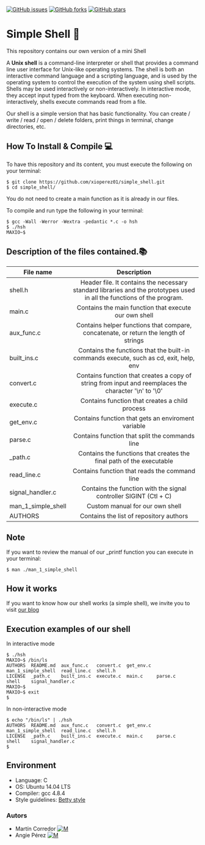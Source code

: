 [![GitHub issues](https://img.shields.io/github/issues/xioperez01/simple_shell)](https://github.com/xioperez01/simple_shell/issues)
[![GitHub forks](https://img.shields.io/github/forks/xioperez01/simple_shell?color=orange)](https://github.com/xioperez01/simple_shell/network)
[![GitHub stars](https://img.shields.io/github/stars/xioperez01/simple_shell?color=blueviolet)](https://github.com/xioperez01/simple_shell/stargazers)
# Simple Shell :shell: #
[](https://img-a.udemycdn.com/course/750x422/1349660_ecfb_4.jpg)
This repository contains our own version of a mini Shell

A **Unix shell** is a command-line interpreter or shell that provides a command line user interface for Unix-like operating systems. The shell is both an interactive command language and a scripting language, and is used by the operating system to control the execution of the system using shell scripts.
Shells may be used interactively or non-interactively. In interactive mode, they accept input typed from the keyboard. When executing non-interactively, shells execute commands read from a file.

Our shell is a simple version that has basic functionality. You can create / write / read / open / delete folders, print things in terminal, change directories, etc.


## How To Install & Compile :computer: ##
To have this repository and its content, you must execute the following on your terminal:
~~~
$ git clone https://github.com/xioperez01/simple_shell.git
$ cd simple_shell/
~~~
You do not need to create a main function as it is already in our files.

To compile and run type the following in your terminal:

~~~
$ gcc -Wall -Werror -Wextra -pedantic *.c -o hsh
$ ./hsh
MAXIO~$
~~~


## Description of the files contained.:books: ##

| File  name   | Description   |
| ------------- |:-------------:|
| shell.h | Header file. It contains the necessary standard libraries and the prototypes used in all the functions of the program. |
| main.c | Contains the main function that execute our own shell |
| aux_func.c | Contains helper functions that compare, concatenate, or return the length of strings |
| built_ins.c | Contains the functions that the built-in commands execute, such as cd, exit, help, env |
| convert.c | Contains function that creates a copy of string from input and reemplaces the character '\n' to '\0' |
| execute.c | Contains function that creates a child process |
| get_env.c | Contains function that gets an enviroment variable |
| parse.c  |  Contains function that split the commands line |
| _path.c | Contains the functions that creates the final path of the executable |
| read_line.c | Contains function that reads the command line |
| signal_handler.c | Contains the function with the signal controller SIGINT (Ctl + C) |
| man_1_simple_shell | Custom manual for our own shell |
| AUTHORS | Contains the list of repository authors |


## Note ##
If you want to review the manual of our _printf function you can execute
in your terminal:
~~~
$ man ./man_1_simple_shell
~~~


## How it works ##
If you want to know how our shell works (a simple shell), we invite you to visit [our blog](https://www.linkedin.com/posts/martin-corredor-a631151b0_what-happens-when-you-type-ls-l-in-a-shell-activity-6701692741946028032-JD78)


## Execution examples of our shell ##

In interactive mode
~~~
$ ./hsh
MAXIO~$ /bin/ls
AUTHORS  README.md  aux_func.c	 convert.c  get_env.c  man_1_simple_shell  read_line.c	shell.h
LICENSE  _path.c    built_ins.c  execute.c  main.c     parse.c		   shell	signal_handler.c
MAXIO~$
MAXIO~$ exit
$
~~~


In non-interactive mode
~~~
$ echo "/bin/ls" | ./hsh
AUTHORS  README.md  aux_func.c	 convert.c  get_env.c  man_1_simple_shell  read_line.c	shell.h
LICENSE  _path.c    built_ins.c  execute.c  main.c     parse.c		   shell	signal_handler.c
$
~~~

## Environment ##
* Language: C
* OS: Ubuntu 14.04 LTS
* Compiler: gcc 4.8.4
* Style guidelines: [Betty style](https://github.com/holbertonschool/Betty/wiki)
### Autors ##
* Martín Corredor [![M](https://upload.wikimedia.org/wikipedia/fr/thumb/c/c8/Twitter_Bird.svg/30px-Twitter_Bird.svg.png)](https://twitter.com/Richi_Corredor)
 * Angie Pérez [![M](https://upload.wikimedia.org/wikipedia/fr/thumb/c/c8/Twitter_Bird.svg/30px-Twitter_Bird.svg.png)](https://twitter.com/xiommyperez)
